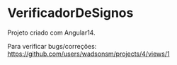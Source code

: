 # VerificadorDeSignos

Projeto criado com Angular14.


Para verificar bugs/correções: https://github.com/users/wadsonsm/projects/4/views/1


